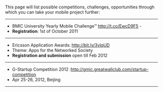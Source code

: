 This page will list possible competitions, challenges, opportunities through which you can take your mobile project further:


---

  * BMIC University Yearly Mobile Challenge™ http://t.co/EwcD9F5 -
  * **Registration**: 1st of October 2011

---

  * Ericsson Application Awards: http://bit.ly/3vlqUD
  * Theme: Apps for the Networked Society
  * **Registration and submission** open till Feb 2012

---

  * G-Startup Competition 2012 :http://gmic.greatwallclub.com/startup-competition
  * Apr 25-26, 2012, Beijing

---
